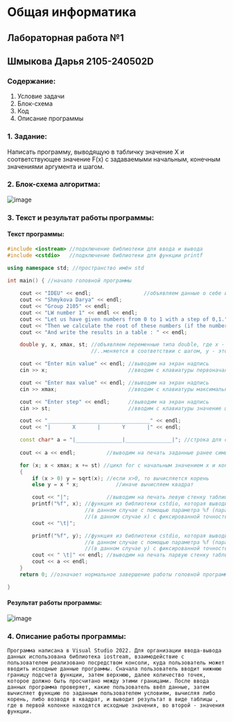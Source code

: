 # Общая информатика

## Лабораторная работа №1
## Шмыкова Дарья 2105-240502D

### Содержание:

1. Условие задачи
2. Блок-схема
3. Код
4. Описание программы

### 1. Задание:

Написать программу, выводящую в табличку значение X и соответствующее значение F(x) с задаваемыми начальным, конечным значениями аргумента и шагом.

### 2. Блок-схема алгоритма:

![image](https://user-images.githubusercontent.com/100388979/172990459-5688bdc2-8a6e-4637-a4ad-0a544e6ba4c6.png)


### 3. Текст и результат работы программы:

#### Текст программы:

```c++
#include <iostream> //подключение библиотеки для ввода и вывода
#include <cstdio>   //подключение библиотеки для функции printf

using namespace std; //пространство имён std
 
int main() { //начало головной программы

	cout << "IDEU" << endl;					//объявляем данные о себе и о задаче
	cout << "Shmykova Darya" << endl;
	cout << "Group 2105" << endl;
	cout << "LW number 1" << endl << endl;
	cout << "Let us have given numbers from 0 to 1 with a step of 0,1." << endl;
	cout << "Then we calculate the root of these numbers (if the number < 0.5) or the square (if >= 0.5)" << endl;
    cout << "And write the results in a table : " << endl;

	double y, x, xmax, st; //объявляем переменные типа double, где х - это первоначальное значение переменной, которое впоследствии..
	                       //..меняется в соответствии с шагом, у - это значение функции, xmax - конечное значение переменной х, st - шаг

	cout << "Enter min value" << endl; //выводим на экран надпись
	cin >> x;						   //вводим с клавиатуры первоначальное значение переменной

	cout << "Enter max value" << endl; //выводим на экран надпись
	cin >> xmax;                       //вводим с клавиатуры максимальное значение переменной

	cout << "Enter step" << endl;      //выводим на экран надпись
	cin >> st;                         //вводим с клавиатуры значение шага

	cout << "_________________________________" << endl;
	cout << "|       X       |       Y       |" << endl;

	const char* a = "|_______________|_______________|"; //строка для создания таблицы, char* - массив символов, длина ма
					
	cout << a << endl;			//выводим на печать заданные ранее символы, для создания вида таблицы

	for (x; x < xmax; x += st) //цикл for с начальным значением х и конечным значением xmax, в конце прибавляется шаг
	{
		if (x > 0) y = sqrt(x); //если х>0, то вычисляется корень
		else y = x * x;			   //иначе вычисляем квадрат

		cout << "|";			//выводим на печать левую стенку таблицы
		printf("%f", x); //функция из библиотеки cstdio, которая выводит что-либо на печать, 
		                 //в данном случае с помощью параметра %f (параметр для вывода значений типа double
		                 //(в данном случае х) с фиксированной точностью  в библиотеке) 
		cout << "\t|"; 

		printf("%f", y); //функция из библиотеки cstdio, которая выводит что-либо на печать, 
		                 //в данном случае с помощью параметра %f (параметр для вывода значений типа double
		                 //(в данном случае у) с фиксированной точностью  в библиотеке) 
		cout << " \t|" << endl;	//выводим на печать парвую стенку таблицы
		cout << a << endl;		
	}
	return 0; //означает нормальное завершение работы головной программы

}
```

#### Результат работы программы:

![image](https://user-images.githubusercontent.com/100388979/172988972-530c2ff2-6c0d-4c93-8670-b5713fef13fd.png)

### 4. Описание работы программы:

	Программа написана в Visual Studio 2022. Для организации ввода-вывода данных использована библиотека iostream, взаимодействие с пользователем реализовано посредством консоли, куда пользователь может вводить исходные данные программы. Сначала пользователь вводит нижнюю границу подсчета функции, затем верхнюю, далее количество точек, которое должно быть просчитано между этими границами. После ввода данных программа проверяет, какие пользователь ввёл данные, затем вычисляет функцию по заданным пользователем условиям, вычисляя либо корень, либо возводя в квадрат, и выводит результат в виде таблицы , где в первой колонке находятся исходные значения, во второй - значения функции. 
